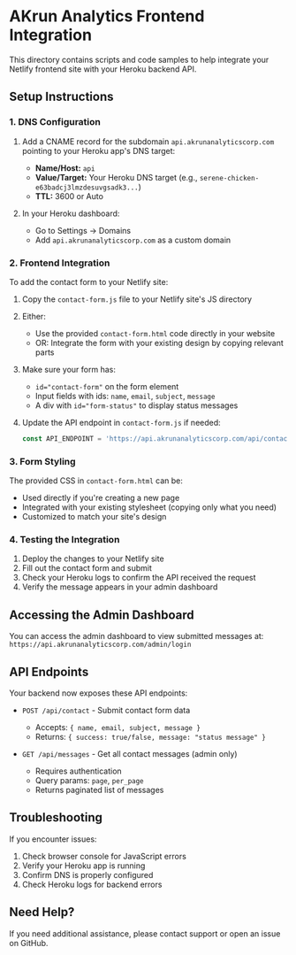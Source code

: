 # AKrun Analytics Frontend Integration

This directory contains scripts and code samples to help integrate your Netlify frontend site with your Heroku backend API.

## Setup Instructions

### 1. DNS Configuration

1. Add a CNAME record for the subdomain `api.akrunanalyticscorp.com` pointing to your Heroku app's DNS target:
   - **Name/Host:** `api`
   - **Value/Target:** Your Heroku DNS target (e.g., `serene-chicken-e63badcj3lmzdesuvgsadk3...`)
   - **TTL:** 3600 or Auto

2. In your Heroku dashboard:
   - Go to Settings → Domains
   - Add `api.akrunanalyticscorp.com` as a custom domain

### 2. Frontend Integration

To add the contact form to your Netlify site:

1. Copy the `contact-form.js` file to your Netlify site's JS directory
2. Either:
   - Use the provided `contact-form.html` code directly in your website
   - OR: Integrate the form with your existing design by copying relevant parts

3. Make sure your form has:
   - `id="contact-form"` on the form element
   - Input fields with ids: `name`, `email`, `subject`, `message`
   - A div with `id="form-status"` to display status messages

4. Update the API endpoint in `contact-form.js` if needed:
   ```javascript
   const API_ENDPOINT = 'https://api.akrunanalyticscorp.com/api/contact';
   ```

### 3. Form Styling

The provided CSS in `contact-form.html` can be:
- Used directly if you're creating a new page
- Integrated with your existing stylesheet (copying only what you need)
- Customized to match your site's design

### 4. Testing the Integration

1. Deploy the changes to your Netlify site
2. Fill out the contact form and submit
3. Check your Heroku logs to confirm the API received the request
4. Verify the message appears in your admin dashboard

## Accessing the Admin Dashboard

You can access the admin dashboard to view submitted messages at:
`https://api.akrunanalyticscorp.com/admin/login`

## API Endpoints

Your backend now exposes these API endpoints:

- `POST /api/contact` - Submit contact form data
  - Accepts: `{ name, email, subject, message }`
  - Returns: `{ success: true/false, message: "status message" }`

- `GET /api/messages` - Get all contact messages (admin only)
  - Requires authentication
  - Query params: `page`, `per_page`
  - Returns paginated list of messages

## Troubleshooting

If you encounter issues:

1. Check browser console for JavaScript errors
2. Verify your Heroku app is running
3. Confirm DNS is properly configured
4. Check Heroku logs for backend errors

## Need Help?

If you need additional assistance, please contact support or open an issue on GitHub.
